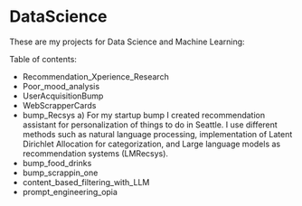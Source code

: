 # DataScience
These are my projects for Data Science and Machine Learning:

Table of contents:
- Recommendation_Xperience_Research
- Poor_mood_analysis
- UserAcquisitionBump
- WebScrapperCards
- bump_Recsys
  a) For my startup bump I created recommendation assistant for personalization of things to do in Seattle. I use different methods such as natural language processing, implementation of Latent Dirichlet Allocation for categorization, and Large language models as recommendation systems (LMRecsys).
- bump_food_drinks
- bump_scrappin_one
- content_based_filtering_with_LLM
- prompt_engineering_opia 





